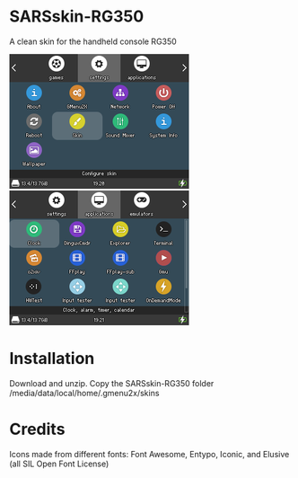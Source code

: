 # SARSskin-RG350
A clean skin for the handheld console RG350

![](demo-screenshots/screenshot001.png)  ![](demo-screenshots/screenshot002.png)

# Installation
Download and unzip.
Copy the SARSskin-RG350 folder /media/data/local/home/.gmenu2x/skins

# Credits
Icons made from different fonts: Font Awesome, Entypo, Iconic, and Elusive (all SIL Open Font License)
